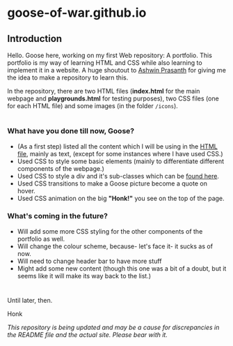 # goose-of-war.github.io

## Introduction

Hello. Goose here, working on my first Web repository: A portfolio. This portfolio is my way of learning HTML and CSS while also learning to implement it in a website. A huge shoutout to [Ashwin Prasanth](https://github.com/ashwinpra) for giving me the idea to make a repository to learn this. 

In the repository, there are two HTML files (**index.html** for the main webpage and **playgrounds.html** for testing purposes), two CSS files (one for each HTML file) and some images (in the folder `/icons`).  

#
### What have you done till now, Goose?
- (As a first step) listed all the content which I will be using in the [HTML file](index.html), mainly as text, (except for some instances where I have used CSS.)
- Used CSS to style some basic elements (mainly to differentiate different components of the webpage.)
- Used CSS to style a div and it's sub-classes which can be [found here](https://goose-of-war.github.io#languages-list). 
- Used CSS transitions to make a Goose picture become a quote on hover.
- Used CSS animation on the big **"Honk!"** you see on the top of the page.

### What's coming in the future?
- Will add some more CSS styling for the other components of the portfolio as well.
- Will change the colour scheme, because- let's face it- it sucks as of now.
- Will need to change header bar to have more stuff
- Might add some new content (though this one was a bit of a doubt, but it seems like it will make its way back to the list.)

#
Until later, then.

Honk

_This repository is being updated and may be a cause for discrepancies in the README file and the actual site. Please bear with it._